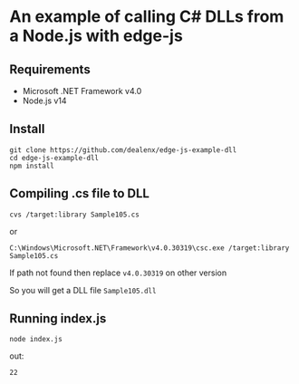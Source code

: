 # An example of calling C# DLLs from a Node.js with edge-js

## Requirements

- Microsoft .NET Framework v4.0
- Node.js v14

## Install

```
git clone https://github.com/dealenx/edge-js-example-dll
cd edge-js-example-dll
npm install
```

## Compiling .cs file to DLL

```
cvs /target:library Sample105.cs
```

or

```
C:\Windows\Microsoft.NET\Framework\v4.0.30319\csc.exe /target:library Sample105.cs

```

If path not found then replace `v4.0.30319` on other version

So you will get a DLL file `Sample105.dll`

## Running index.js

```
node index.js
```

out:

```
22
```
